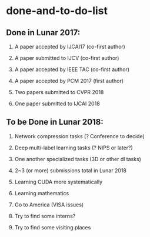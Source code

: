 # done-and-to-do-list

## Done in Lunar 2017:

1. A paper accepted by IJCAI17 (co-first author)

2. A paper submitted to IJCV (co-first author)

3. A paper accepted by IEEE TAC (co-first author)

4. A paper accepted by PCM 2017 (first author)

5. Two papers submitted to CVPR 2018

6. One paper submitted to IJCAI 2018

## To be Done in Lunar 2018:

1. Network compression tasks (? Conference to decide)

2. Deep multi-label learning tasks (? NIPS or later?)

3. One another specialized tasks (3D or other dl tasks)

4. 2~3 (or more) submissions total in Lunar 2018

5. Learning CUDA more systematically

6. Learning mathematics

7. Go to America (VISA issues)

8. Try to find some interns?

9. Try to find some visiting places

